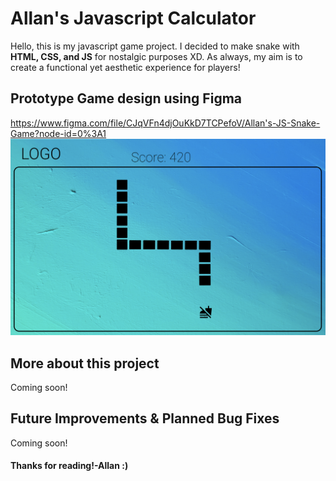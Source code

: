 # Allan's Javascript Calculator

Hello, this is my javascript game project. I decided to make snake with  **HTML, CSS, and JS** for nostalgic purposes XD. As always, my aim is to create a functional yet aesthetic experience for players!


## Prototype Game design using Figma
https://www.figma.com/file/CJqVFn4djOuKkD7TCPefoV/Allan's-JS-Snake-Game?node-id=0%3A1
![Figma Desktop Prototype](images/figmaDesktopSnake.png)



## More about this project
Coming soon!


## Future Improvements & Planned Bug Fixes
Coming soon!

#### Thanks for reading!-Allan :)
